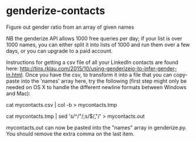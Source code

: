 # genderize-contacts
Figure out gender ratio from an array of given names

NB the genderize API allows 1000 free queries per day; if your list is over
1000 names, you can either split it into lists of 1000 and run them over a
few days, or you can upgrade to a paid account.

Instructions for getting a csv file of all your LinkedIn contacts are
found here: http://tins.rklau.com/2015/10/using-genderizeio-to-infer-gender-in.html.
Once you have the csv, to transform it into a file that you can copy-paste into
the 'names' array here, try the following (first step might only be needed on OS X
to handle the different newline formats between Windows and Mac):

cat mycontacts.csv | col -b > mycontacts.tmp

cat mycontacts.tmp | sed 's/^/"/;s/$/,"/' > mycontacts.out

mycontacts.out can now be pasted into the "names" array in genderize.py. You should remove the
extra comma on the last item.
